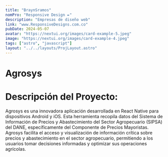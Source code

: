 ```yaml
---
title: "BraynSramos"
nomPro: "Responsive Design ✒️"
description: "Empresas de diseño web"
link: "www.ResponsiveDesigns.com.co"
pubDate: 2024-05-07
avatar: "https://nextui.org/images/card-example-5.jpeg"
image: "https://nextui.org/images/card-example-4.jpeg"
tags: ["astro", "javascript"]
layout: "../../layouts/ProjLayout.astro"
---
```


# Agrosys

# Descripción del Proyecto:
Agrosys es una innovadora aplicación desarrollada en React Native para dispositivos Android y iOS. Esta herramienta recopila datos del Sistema de Información de Precios y Abastecimiento del Sector Agropecuario (SIPSA) del DANE, específicamente del Componente de Precios Mayoristas. Agrosys facilita el acceso y visualización de información crítica sobre precios y abastecimiento en el sector agropecuario, permitiendo a los usuarios tomar decisiones informadas y optimizar sus operaciones agrícolas.